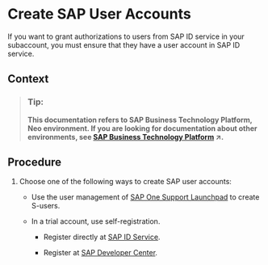 <!-- copy51ec990e1d6e42468eafb733a503c92b -->

# Create SAP User Accounts

If you want to grant authorizations to users from SAP ID service in your subaccount, you must ensure that they have a user account in SAP ID service.



## Context

> ### Tip:  
> **This documentation refers to SAP Business Technology Platform, Neo environment. If you are looking for documentation about other environments, see [SAP Business Technology Platform](https://help.sap.com/viewer/65de2977205c403bbc107264b8eccf4b/Cloud/en-US/6a2c1ab5a31b4ed9a2ce17a5329e1dd8.html "SAP Business Technology Platform (SAP BTP) is an integrated offering comprised of four technology portfolios: database and data management, application development and integration, analytics, and intelligent technologies. The platform offers users the ability to turn data into business value, compose end-to-end business processes, and build and extend SAP applications quickly.") :arrow_upper_right:.**



## Procedure

1.  Choose one of the following ways to create SAP user accounts:

    -   Use the user management of [SAP One Support Launchpad](https://support.sap.com/en/my-support/users.html) to create S-users.

    -   In a trial account, use self-registration.

        -   Register directly at [SAP ID Service](https://accounts.sap.com).

        -   Register at [SAP Developer Center](https://developers.sap.com).




